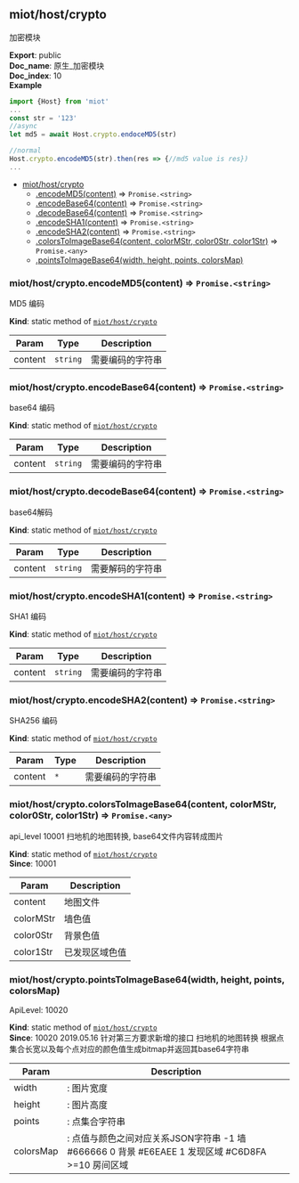 <a name="module_miot/host/crypto"></a>

## miot/host/crypto
加密模块

**Export**: public  
**Doc_name**: 原生_加密模块  
**Doc_index**: 10  
**Example**  
```js
import {Host} from 'miot'
...
const str = '123'
//async
let md5 = await Host.crypto.endoceMD5(str)

//normal
Host.crypto.encodeMD5(str).then(res => {//md5 value is res})
...
```

* [miot/host/crypto](#module_miot/host/crypto)
    * [.encodeMD5(content)](#module_miot/host/crypto.encodeMD5) ⇒ <code>Promise.&lt;string&gt;</code>
    * [.encodeBase64(content)](#module_miot/host/crypto.encodeBase64) ⇒ <code>Promise.&lt;string&gt;</code>
    * [.decodeBase64(content)](#module_miot/host/crypto.decodeBase64) ⇒ <code>Promise.&lt;string&gt;</code>
    * [.encodeSHA1(content)](#module_miot/host/crypto.encodeSHA1) ⇒ <code>Promise.&lt;string&gt;</code>
    * [.encodeSHA2(content)](#module_miot/host/crypto.encodeSHA2) ⇒ <code>Promise.&lt;string&gt;</code>
    * [.colorsToImageBase64(content, colorMStr, color0Str, color1Str)](#module_miot/host/crypto.colorsToImageBase64) ⇒ <code>Promise.&lt;any&gt;</code>
    * [.pointsToImageBase64(width, height, points, colorsMap)](#module_miot/host/crypto.pointsToImageBase64)

<a name="module_miot/host/crypto.encodeMD5"></a>

### miot/host/crypto.encodeMD5(content) ⇒ <code>Promise.&lt;string&gt;</code>
MD5 编码

**Kind**: static method of [<code>miot/host/crypto</code>](#module_miot/host/crypto)  

| Param | Type | Description |
| --- | --- | --- |
| content | <code>string</code> | 需要编码的字符串 |

<a name="module_miot/host/crypto.encodeBase64"></a>

### miot/host/crypto.encodeBase64(content) ⇒ <code>Promise.&lt;string&gt;</code>
base64 编码

**Kind**: static method of [<code>miot/host/crypto</code>](#module_miot/host/crypto)  

| Param | Type | Description |
| --- | --- | --- |
| content | <code>string</code> | 需要编码的字符串 |

<a name="module_miot/host/crypto.decodeBase64"></a>

### miot/host/crypto.decodeBase64(content) ⇒ <code>Promise.&lt;string&gt;</code>
base64解码

**Kind**: static method of [<code>miot/host/crypto</code>](#module_miot/host/crypto)  

| Param | Type | Description |
| --- | --- | --- |
| content | <code>string</code> | 需要解码的字符串 |

<a name="module_miot/host/crypto.encodeSHA1"></a>

### miot/host/crypto.encodeSHA1(content) ⇒ <code>Promise.&lt;string&gt;</code>
SHA1 编码

**Kind**: static method of [<code>miot/host/crypto</code>](#module_miot/host/crypto)  

| Param | Type | Description |
| --- | --- | --- |
| content | <code>string</code> | 需要编码的字符串 |

<a name="module_miot/host/crypto.encodeSHA2"></a>

### miot/host/crypto.encodeSHA2(content) ⇒ <code>Promise.&lt;string&gt;</code>
SHA256 编码

**Kind**: static method of [<code>miot/host/crypto</code>](#module_miot/host/crypto)  

| Param | Type | Description |
| --- | --- | --- |
| content | <code>\*</code> | 需要编码的字符串 |

<a name="module_miot/host/crypto.colorsToImageBase64"></a>

### miot/host/crypto.colorsToImageBase64(content, colorMStr, color0Str, color1Str) ⇒ <code>Promise.&lt;any&gt;</code>
api_level 10001
扫地机的地图转换, base64文件内容转成图片

**Kind**: static method of [<code>miot/host/crypto</code>](#module_miot/host/crypto)  
**Since**: 10001  

| Param | Description |
| --- | --- |
| content | 地图文件 |
| colorMStr | 墙色值 |
| color0Str | 背景色值 |
| color1Str | 已发现区域色值 |

<a name="module_miot/host/crypto.pointsToImageBase64"></a>

### miot/host/crypto.pointsToImageBase64(width, height, points, colorsMap)
ApiLevel: 10020

**Kind**: static method of [<code>miot/host/crypto</code>](#module_miot/host/crypto)  
**Since**: 10020
2019.05.16  针对第三方要求新增的接口
扫地机的地图转换
根据点集合长宽以及每个点对应的颜色值生成bitmap并返回其base64字符串  

| Param | Description |
| --- | --- |
| width | : 图片宽度 |
| height | : 图片高度 |
| points | : 点集合字符串 |
| colorsMap | : 点值与颜色之间对应关系JSON字符串 -1 墙 #666666 0 背景 #E6EAEE 1 发现区域 #C6D8FA >=10 房间区域 |

